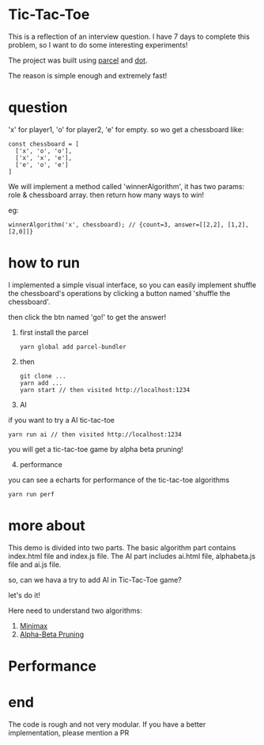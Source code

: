 # Tic-Tac-Toe

This is a reflection of an interview question. I have 7 days to complete this problem, so I want to do some interesting experiments!

The project was built using [parcel][1] and [dot][2].

The reason is simple enough and extremely fast!

# question

'x' for player1, 'o' for player2, 'e' for empty. so wo get a chessboard like:

```
const chessboard = [
  ['x', 'o', 'o'],
  ['x', 'x', 'e'],
  ['e', 'o', 'e']
]
```

We will implement a method called 'winnerAlgorithm', it has two params: role & chessboard array. then return how many ways to win!

eg: 

```
winnerAlgorithm('x', chessboard); // {count=3, answer=[[2,2], [1,2], [2,0]]}
```


# how to run

I implemented a simple visual interface, so you can easily implement shuffle the chessboard's operations by clicking a button named 'shuffle the chessboard'.

then click the btn named 'go!' to get the answer!

1. first install the parcel
    
    ```
    yarn global add parcel-bundler
    ```

2. then

    ```
    git clone ...
    yarn add ...
    yarn start // then visited http://localhost:1234
    ```

3. AI

if you want to try a AI tic-tac-toe

```
yarn run ai // then visited http://localhost:1234
```

you will get a tic-tac-toe game by alpha beta pruning!

4. performance

you can see a echarts for performance of the tic-tac-toe algorithms

```
yarn run perf
```

# more about

This demo is divided into two parts. The basic algorithm part contains index.html file and index.js file. The AI part includes ai.html file, alphabeta.js file and ai.js file.

so, can we hava a try to add AI in Tic-Tac-Toe game?

let's do it!

Here need to understand two algorithms:

1. [Minimax][3]
2. [Alpha-Beta Pruning][4]

# Performance



# end 

The code is rough and not very modular. If you have a better implementation, please mention a PR

[1]:https://github.com/parcel-bundler/parcel
[2]: https://olado.github.io/doT/
[3]: http://web.cs.ucla.edu/~rosen/161/notes/alphabeta.html
[4]: https://www.zhihu.com/question/27221568